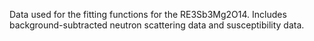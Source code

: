 Data used for the fitting functions for the RE3Sb3Mg2O14. Includes background-subtracted neutron scattering data and susceptibility data.
